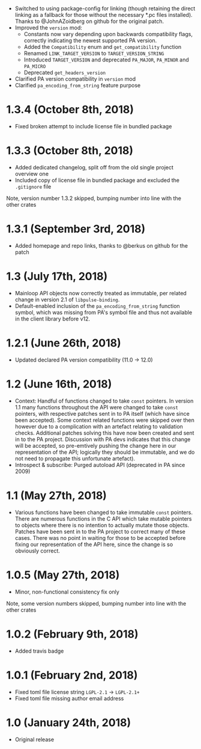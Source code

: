 # <unreleased>

 * Switched to using package-config for linking (though retaining the direct linking as a fallback
   for those without the necessary *.pc files installed). Thanks to @JohnAZoidberg on github for
   the original patch.
 * Improved the `version` mod:
    - Constants now vary depending upon backwards compatibility flags, correctly indicating the
      newest supported PA version.
    - Added the `Compatibility` enum and `get_compatibility` function
    - Renamed `LINK_TARGET_VERSION` to `TARGET_VERSION_STRING`
    - Introduced `TARGET_VERSION` and deprecated `PA_MAJOR`, `PA_MINOR` and `PA_MICRO`
    - Deprecated `get_headers_version`
 * Clarified PA version compatibility in `version` mod
 * Clarified `pa_encoding_from_string` feature purpose

# 1.3.4 (October 8th, 2018)

 * Fixed broken attempt to include license file in bundled package

# 1.3.3 (October 8th, 2018)

 * Added dedicated changelog, split off from the old single project overview one
 * Included copy of license file in bundled package and excluded the `.gitignore` file

Note, version number 1.3.2 skipped, bumping number into line with the other crates

# 1.3.1 (September 3rd, 2018)

 * Added homepage and repo links, thanks to @berkus on github for the patch

# 1.3 (July 17th, 2018)

 * Mainloop API objects now correctly treated as immutable, per related change in version 2.1 of
   `libpulse-binding`.
 * Default-enabled inclusion of the `pa_encoding_from_string` function symbol, which was missing
   from PA's symbol file and thus not available in the client library before v12.

# 1.2.1 (June 26th, 2018)

 * Updated declared PA version compatibility (11.0 → 12.0)

# 1.2 (June 16th, 2018)

 * Context: Handful of functions changed to take `const` pointers.
   In version 1.1 many functions throughout the API were changed to take `const` pointers, with
   respective patches sent in to PA itself (which have since been accepted). Some context related
   functions were skipped over then however due to a complication with an artefact relating to
   validation checks. Additional patches solving this have now been created and sent in to the PA
   project. Discussion with PA devs indicates that this change will be accepted, so pre-emtively
   pushing the change here in our representation of the API; logically they should be immutable, and
   we do not need to propagate this unfortunate artefact).
 * Introspect & subscribe: Purged autoload API (deprecated in PA since 2009)

# 1.1 (May 27th, 2018)

 * Various functions have been changed to take immutable `const` pointers.
   There are numerous functions in the C API which take mutable pointers to objects where there is
   no intention to actually mutate those objects. Patches have been sent in to the PA project to
   correct many of these cases. There was no point in waiting for those to be accepted before
   fixing our representation of the API here, since the change is so obviously correct.

# 1.0.5 (May 27th, 2018)

 * Minor, non-functional consistency fix only

Note, some version numbers skipped, bumping number into line with the other crates

# 1.0.2 (February 9th, 2018)

 * Added travis badge

# 1.0.1 (February 2nd, 2018)

 * Fixed toml file license string `LGPL-2.1` → `LGPL-2.1+`
 * Fixed toml file missing author email address

# 1.0 (January 24th, 2018)

 * Original release
